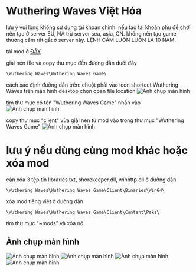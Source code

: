 
# Wuthering Waves Việt Hóa 
lưu ý vui lòng không sử dụng tài khoản chính.
nếu tạo tài khoản phụ để chơi nên tạo ở server EU, NA trừ server sea, asia, CN. không nên tạo game thường cấm rất gắt ở server này. LỆNH CẤM LUÔN LUÔN LÀ 10 NĂM.

tải mod ở [ĐÂY](https://github.com/Lai-Hoang/wuwa-viet-hoa/releases)

giải nén file và copy thư mục đến đường dẫn dưới đây
```console
\Wuthering Waves\Wuthering Waves Game\
```
cách xác định đường dẫn trên:
chuột phải vào icon shortcut Wuthering Waves trên 
màn hình desktop chọn open file location
![Ảnh chụp màn hình](https://imgur.com/rA4D1Fp.png)

tìm thư mục có tên "Wuthering Waves Game" nhấn vào
![Ảnh chụp màn hình](https://imgur.com/RiJpLdB.png)

copy thư mục "client" vừa giải nén từ mod vào trong thư mục "Wuthering Waves Game"
![Ảnh chụp màn hình](https://imgur.com/idrxQOm.png)

# lưu ý nếu dùng cùng mod khác hoặc xóa mod
cần xóa 3 tệp tin libraries.txt, shorekeeper.dll, winhttp.dll
ở đường dẫn
```console
\Wuthering Waves\Wuthering Waves Game\Client\Binaries\Win64\
```
xóa mod tiếng việt ở đường dẫn
```console
\Wuthering Waves\Wuthering Waves Game\Client\Content\Paks\
```
tìm thư mục "~mods" và xóa nó

## Ảnh chụp màn hình
![Ảnh chụp màn hình](https://i.imgur.com/oLXjeE9.png)
![Ảnh chụp màn hình](https://i.imgur.com/o0GN3Nr.png)
![Ảnh chụp màn hình](https://i.imgur.com/zpMWNVW.png)
![Ảnh chụp màn hình](https://i.imgur.com/SSr5TyW.png)
